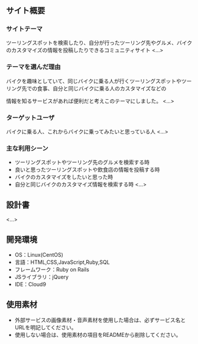 # <TMC>

## サイト概要
### サイトテーマ

ツーリングスポットを検索したり、自分が行ったツーリング先やグルメ、バイクのカスタマイズの情報を投稿したりできるコミュニティサイト
<...>

### テーマを選んだ理由

バイクを趣味としていて、同じバイクに乗る人が行くツーリングスポットやツーリング先での食事、自分と同じバイクに乗る人のカスタマイズなどの

情報を知るサービスがあれば便利だと考えこのテーマにしました。
<...>

### ターゲットユーザ
バイクに乗る人、これからバイクに乗ってみたいと思っている人
<...>

### 主な利用シーン
- ツーリングスポットやツーリング先のグルメを検索する時
- 良いと思ったツーリングスポットや飲食店の情報を投稿する時
- バイクのカスタマイズをしたいと思った時
- 自分と同じバイクのカスタマイズ情報を検索する時
<...>

## 設計書
<...>

## 開発環境
- OS：Linux(CentOS)
- 言語：HTML,CSS,JavaScript,Ruby,SQL
- フレームワーク：Ruby on Rails
- JSライブラリ：jQuery
- IDE：Cloud9

## 使用素材
- 外部サービスの画像素材・音声素材を使用した場合は、必ずサービス名とURLを明記してください。
- 使用しない場合は、使用素材の項目をREADMEから削除してください。